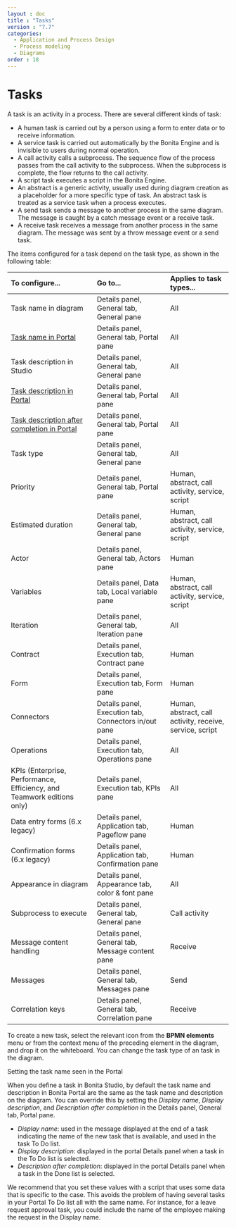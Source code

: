 ```yaml
---
layout : doc
title : "Tasks"
version : "7.7"
categories:
  - Application and Process Design
  - Process modeling
  - Diagrams
order : 18
---
```

# Tasks

A task is an activity in a process. There are several different kinds of task:

* A human task is carried out by a person using a form to enter data or to receive information.
* A service task is carried out automatically by the Bonita Engine and is invisible to users during normal operation.
* A call activity calls a subprocess. The sequence flow of the process passes from the call activity
to the subprocess. When the subprocess is complete, the flow returns to the call activity.
* A script task executes a script in the Bonita Engine.
* An abstract is a generic activity, usually used during diagram creation as a placeholder for a more specific type of task. 
An abstract task is treated as a service task when a process executes.
* A send task sends a message to another process in the same diagram. The message is caught by a catch message event or a receive task.
* A receive task receives a message from another process in the same diagram. The message was sent by a throw message event or a send task.

The items configured for a task depend on the task type, as shown in the following table:

| To configure... | Go to... | Applies to task types... |
|:-|:-|:-|
| Task name in diagram | Details panel, General tab, General pane | All |
| [Task name in Portal](#displayName) | Details panel, General tab, Portal pane | All |
| Task description in Studio | Details panel, General tab, General pane | All |
| [Task description in Portal](#displayName) | Details panel, General tab, Portal pane | All |
| [Task description after completion in Portal](#displayName) | Details panel, General tab, Portal pane | All |
| Task type | Details panel, General tab, General pane | All |
| Priority | Details panel, General tab, Portal pane | Human, abstract, call activity, service, script |
| Estimated duration | Details panel, General tab, General pane | Human, abstract, call activity, service, script |
| Actor | Details panel, General tab, Actors pane | Human |
| Variables | Details panel, Data tab, Local variable pane | Human, abstract, call activity, service, script |
| Iteration | Details panel, General tab, Iteration pane | All |
| Contract | Details panel, Execution tab, Contract pane | Human |
| Form | Details panel, Execution tab, Form pane | Human |
| Connectors | Details panel, Execution tab, Connectors in/out pane | Human, abstract, call activity, receive, service, script |
| Operations | Details panel, Execution tab, Operations pane | All |
| KPIs (Enterprise, Performance, Efficiency, and Teamwork editions only) | Details panel, Execution tab, KPIs pane | All |
| Data entry forms (6.x legacy) | Details panel, Application tab, Pageflow pane | Human |
| Confirmation forms (6.x legacy) | Details panel, Application tab, Confirmation pane | Human |
| Appearance in diagram | Details panel, Appearance tab, color & font pane | All |
| Subprocess to execute | Details panel, General tab, General pane | Call activity |
| Message content handling | Details panel, General tab, Message content pane | Receive |
| Messages | Details panel, General tab, Messages pane | Send |
| Correlation keys | Details panel, General tab, Correlation pane | Receive |

To create a new task, select the relevant icon from the **BPMN elements** menu or from the context 
menu of the preceding element in the diagram, and drop it on the whiteboard. You can change the task type
of an task in the diagram.

Setting the task name seen in the Portal <!--{.h2}-->

When you define a task in Bonita Studio, by default the task name and description in Bonita Portal are the same as the task name and description on the diagram. 
You can override this by setting the _Display name_, _Display description_, and _Description after completion_ in the Details panel, General tab, Portal pane.

* _Display name_: used in the message displayed at the end of a task indicating the name of the new task that is available, and used in the task To Do list.
* _Display description_: displayed in the portal Details panel when a task in the To Do list is selected.
* _Description after completion_: displayed in the portal Details panel when a task in the Done list is selected.

We recommend that you set these values with a script that uses some data that is specific to the case. This avoids the problem of having several tasks in your Portal To Do list all with the same name. 
For instance, for a leave request approval task, you could include the name of the employee making the request in the Display name.
